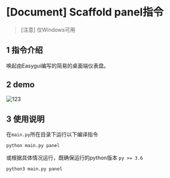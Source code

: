 # [Document] Scaffold panel指令

> [注意] 仅Windows可用

## 1 指令介绍

唤起由Easygui编写的简易的桌面端仪表盘。

## 2 demo

![123](https://i.loli.net/2021/07/11/d6SnOlWjsTxHqQb.gif)

## 3 使用说明

在`main.py`所在目录下运行以下编译指令

``` python
python main.py panel
```

或根据具体情况运行，既确保运行的python版本 `py >= 3.6`

```python
python3 main.py panel
```

